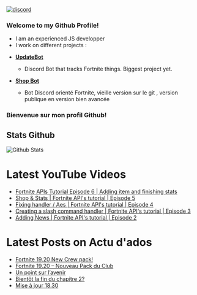 <a href="https://discord.com/channels/@me"><img src="https://img.shields.io/badge/Discord-Artlfmj%232660-%237289DA?style=flat&logo=discord" alt="discord"/></a>
### Welcome to my Github Profile!
- I am an experienced JS developper
- I work on different projects : 

* **[UpdateBot](https://github.com/Artlfmj/updatebot)** 
  * Discord Bot that tracks Fortnite things. Biggest project yet.

* **[Shop Bot](https://github.com/Artlfmj/shop-fortnite-bot)**
  * Bot Discord orienté Fortnite, vieille version sur le git , version publique en version bien avancée


### Bienvenue sur mon profil Github!



## Stats Github
<img src="https://github-readme-stats.vercel.app/api?username=Artlfmj&show_icons=true&theme=light&count_private=true" alt="Github Stats"/>

# Latest YouTube Videos
<!-- YOUTUBE:START -->
- [Fortnite APIs Tutorial Episode 6 | Adding item and finishing stats](https://www.youtube.com/watch?v=GJdRCPHa8oo)
- [Shop &amp; Stats | Fortnite API&#39;s tutorial | Episode 5](https://www.youtube.com/watch?v=lxw-gf5o7cY)
- [Fixing handler / Aes | Fortnite API&#39;s tutorial | Episode 4](https://www.youtube.com/watch?v=P65bccBKzgE)
- [Creating a slash command handler | Fortnite API&#39;s tutorial | Episode 3](https://www.youtube.com/watch?v=xX7Ffue6itU)
- [Adding News | Fortnite API&#39;s tutorial | Episode 2](https://www.youtube.com/watch?v=P5g78yT66jw)
<!-- YOUTUBE:END -->

# Latest Posts on Actu d'ados 
<!-- BLOG:START -->
- [Fortnite 19.20 New Crew pack!](https://actu-dados.com/fortnite-1920updateen/)
- [Fortnite 19.20 – Nouveau Pack du Club](https://actu-dados.com/fortnite-update1920fr/)
- [Un point sur l’avenir](https://actu-dados.com/avenir-actu-dados/)
- [Bientôt la fin du chapitre 2?](https://actu-dados.com/fortnite-mise-a-jour-18-40/)
- [Mise à jour 18.30](https://actu-dados.com/mise-a-jour-18-30/)
<!-- BLOG:END -->

